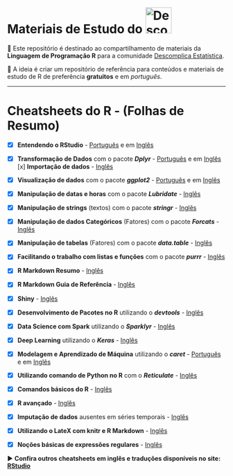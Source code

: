 # Materiais de Estudo do <a  href="https://www.instagram.com/descomplicaestatistica/"> <img src="https://www.cbib.cl/wp-content/uploads/2019/10/Logo-RStudio-imagen-destacada.png" title="Descomplica Estatistica" class="center" width="60">  </a>  

:file_folder: Este repositório é destinado ao compartilhamento de materiais da **Linguagem de Programação R** para a comunidade
[Descomplica Estatística](https://www.instagram.com/descomplicaestatistica/). 

:pushpin: A ideia é criar um repositório de referência para conteúdos e materiais de estudo de R de preferência **gratuitos** e em *português*. 


------

# Cheatsheets do R - (Folhas de Resumo) 

- [x] **Entendendo o RStudio** - [Português](https://github.com/rstudio/cheatsheets/raw/master/translations/portuguese/rstudio-IDE-cheatsheet-portuguese.pdf) e em [Inglês](https://github.com/rstudio/cheatsheets/raw/master/rstudio-ide.pdf)
- [x] **Transformação de Dados** com o pacote ***Dplyr*** - [Português](https://github.com/rstudio/cheatsheets/raw/master/translations/portuguese/data-wrangling-cheatsheet-portuguese.pdf) e em [Inglês](https://github.com/rstudio/cheatsheets/raw/master/data-transformation.pdf) [x] **Importação de dados** - [Inglês](https://github.com/rstudio/cheatsheets/raw/master/data-import.pdf) 
- [x] **Visualização de dados** com o pacote ***ggplot2*** -  [Português](https://github.com/rstudio/cheatsheets/raw/master/translations/portuguese/ggplot2-cheatsheet-portuguese.pdf) e em [Inglês](https://github.com/rstudio/cheatsheets/raw/master/data-visualization-2.1.pdf)
- [x] **Manipulação de datas e horas** com o pacote ***Lubridate*** - [Inglês](https://github.com/rstudio/cheatsheets/raw/master/lubridate.pdf) 
- [x] **Manipulação de strings** (textos) com o pacote ***stringr*** - [Inglês](https://github.com/rstudio/cheatsheets/raw/master/strings.pdf) 
- [x] **Manipulação de dados Categóricos** (Fatores) com o pacote ***Forcats*** - [Inglês](https://github.com/rstudio/cheatsheets/raw/master/strings.pdf) 
- [x] **Manipulação de tabelas** (Fatores) com o pacote ***data.table*** - [Inglês](https://github.com/rstudio/cheatsheets/raw/master/datatable.pdf) 
- [x] **Facilitando o trabalho com listas e funções** com o pacote ***purrr*** - [Inglês](https://github.com/rstudio/cheatsheets/raw/master/purrr.pdf) 
- [x] **R Markdown Resumo** - [Inglês](https://github.com/rstudio/cheatsheets/raw/master/rmarkdown-2.0.pdf) 
- [x] **R Markdown Guia de Referência** - [Inglês](https://www.rstudio.com/wp-content/uploads/2015/03/rmarkdown-reference.pdf) 
- [x] **Shiny** - [Inglês](https://github.com/rstudio/cheatsheets/raw/master/shiny.pdf) 
- [x] **Desenvolvimento de Pacotes no R** utilizando o ***devtools*** - [Inglês](https://github.com/rstudio/cheatsheets/raw/master/package-development.pdf) 
- [x] **Data Science com Spark** utilizando o ***Sparklyr*** - [Inglês](https://github.com/rstudio/cheatsheets/raw/master/sparklyr.pdf) 
- [x] **Deep Learning** utilizando o ***Keras*** - [Inglês](https://github.com/rstudio/cheatsheets/raw/master/keras.pdf) 
- [x] **Modelagem e Aprendizado de Máquina** utilizando o ***caret*** - [Português](https://github.com/rstudio/cheatsheets/raw/master/translations/portuguese/Caret-cheatsheet-portuguese.pdf) e em [Inglês](https://github.com/rstudio/cheatsheets/raw/master/caret.pdf) 
- [x] **Utilizando comando de Python no R** com o ***Reticulate*** - [Inglês](https://github.com/rstudio/cheatsheets/raw/master/reticulate.pdf) 
- [x] **Comandos básicos do R** - [Inglês](http://github.com/rstudio/cheatsheets/raw/master/base-r.pdf) 
- [x] **R avançado** - [Inglês](https://www.rstudio.com/wp-content/uploads/2016/02/advancedR.pdf) 
- [x] **Imputação de dados** ausentes em séries temporais - [Inglês](https://github.com/rstudio/cheatsheets/raw/master/imputeTS.pdf) 
- [x] **Utilizando o LateX com knitr e R Markdown** - [Inglês](https://wch.github.io/latexsheet/) 
- [x] **Noções básicas de expressões regulares** - [Inglês](https://wch.github.io/latexsheet/)


:arrow_forward: **Confira outros cheatsheets em inglês e traduções disponíveis no site: [RStudio](https://www.rstudio.com/resources/cheatsheets/)**

 

